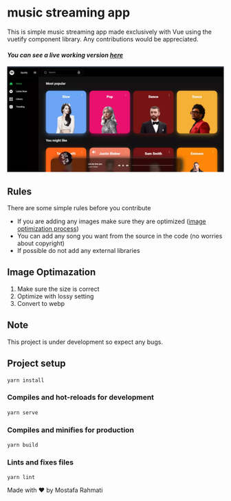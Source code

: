 # music streaming app

This is simple music streaming app made exclusively with Vue using the vuetify component library.
Any contributions would be appreciated.

#### _You can see a live working version [here](https://elastic-morse-99c63b.netlify.app/)_

![screenshot of the website](https://github.com/mostafa7904/music-app/blob/main/imgs/screenshot.webp?raw=true)

## Rules

There are some simple rules before you contribute

- If you are adding any images make sure they are optimized ([image optimization process](#image-optimazation))
- You can add any song you want from the source in the code (no worries about copyright)
- If possible do not add any external libraries

## Image Optimazation

1.  Make sure the size is correct
2.  Optimize with lossy setting
3.  Convert to webp

## Note

This project is under development so expect any bugs.

## Project setup

```
yarn install
```

### Compiles and hot-reloads for development

```
yarn serve
```

### Compiles and minifies for production

```
yarn build
```

### Lints and fixes files

```
yarn lint
```

Made with ♥ by Mostafa Rahmati
